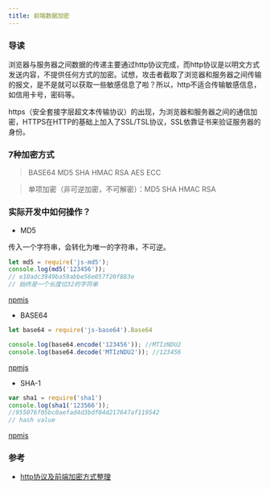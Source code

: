 ```yaml
---
title: 前端数据加密
---
```


### 导读

​	浏览器与服务器之间数据的传递主要通过http协议完成，而http协议是以明文方式发送内容，不提供任何方式的加密。试想，攻击者截取了浏览器和服务器之间传输的报文，是不是就可以获取一些敏感信息了啦？所以，http不适合传输敏感信息，如信用卡号，密码等。

​	https（安全套接字层超文本传输协议）的出现，为浏览器和服务器之间的通信加密，HTTPS在HTTP的基础上加入了SSL/TSL协议，SSL依靠证书来验证服务器的身份。

### 7种加密方式

>  BASE64		MD5	SHA		HMAC	RSA		AES		ECC

> 单项加密（非可逆加密，不可解密）：MD5	SHA		HMAC	RSA

### 实际开发中如何操作？

- MD5

传入一个字符串，会转化为唯一的字符串，不可逆。

```js
let md5 = require('js-md5');
console.log(md5('123456')); 
// e10adc3949ba59abbe56e057f20f883e
// 始终是一个长度位32的字符串
```

[npmis](https://www.npmjs.com/package/js-md5)

- BASE64

```js
let base64 = require('js-base64').Base64

console.log(base64.encode('123456')); //MTIzNDU2
console.log(base64.decode('MTIzNDU2')); //123456
```

[npmjs](https://www.npmjs.com/package/js-base64)

- SHA-1

```js
var sha1 = require('sha1')
console.log(sha1('123566')); 
//955076f05bc0aefad4d3bdf04d217647af119542
// hash value
```

[npmis](https://www.npmjs.com/package/sha1)

### 参考

- [http协议及前端加密方式整理](https://blog.csdn.net/guxingsheng/article/details/84451430)